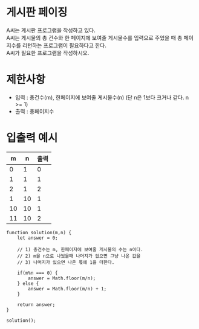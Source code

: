 # 게시판 페이징
A씨는 게시판 프로그램을 작성하고 있다.  
A씨는 게시물의 총 건수와 한 페이지에 보여줄 게시물수를 입력으로 주었을 때 총 페이지수를 리턴하는 프로그램이 필요하다고 한다.  
A씨가 필요한 프로그램을 작성하시오.  

# 제한사항
- 입력 : 총건수(m), 한페이지에 보여줄 게시물수(n) (단 n은 1보다 크거나 같다. n >= 1)
- 출력 : 총페이지수

# 입출력 예시

|m|n|출력|
|-|-|----|
|0|1|0|
|1|1|1|
|2|1|2|
|1|	10|1|
|10|10|1|
|11|10|2|

```
function solution(m,n) {
    let answer = 0;

    // 1) 총건수는 m, 한페이지에 보여줄 게시물의 수는 n이다.
    // 2) m을 n으로 나눴을때 나머지가 없으면 그냥 나온 값을
    // 3) 나머지가 있으면 나온 몫에 1을 더한다.

    if(m%n === 0) {
        answer = Math.floor(m/n);
    } else {
        answer = Math.floor(m/n) + 1;
    }
   
    return answer;
}

solution();
```
